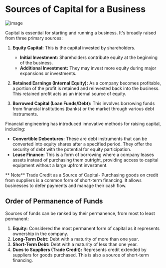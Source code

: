 # Sources of Capital for a Business

![image](https://github.com/user-attachments/assets/48f6c257-d738-4576-8a21-34bef7572401)

Capital is essential for starting and running a business. It's broadly raised from three primary sources:

1.  **Equity Capital:** This is the capital invested by shareholders.
    *   **Initial Investment:** Shareholders contribute equity at the beginning of the business.
    *   **Additional Investment:** They may invest more equity during major expansions or investments.

2.  **Retained Earnings (Internal Equity):** As a company becomes profitable, a portion of the profit is retained and reinvested back into the business. This retained profit acts as an internal source of equity.

3.  **Borrowed Capital (Loan Funds/Debt):** This involves borrowing funds from financial institutions (banks) or the market through various debt instruments.


Financial engineering has introduced innovative methods for raising capital, including:

*   **Convertible Debentures:** These are debt instruments that can be converted into equity shares after a specified period. They offer the security of debt with the potential for equity participation.
*   **Lease Finance:** This is a form of borrowing where a company leases assets instead of purchasing them outright, providing access to capital equipment without a large upfront investment.

** Note** Trade Credit as a Source of Capital- Purchasing goods on credit from suppliers is a common form of short-term financing. It allows businesses to defer payments and manage their cash flow.

## Order of Permanence of Funds

Sources of funds can be ranked by their permanence, from most to least permanent:

1.  **Equity:** Considered the most permanent form of capital as it represents ownership in the company.
2.  **Long-Term Debt:** Debt with a maturity of more than one year.
3.  **Short-Term Debt:** Debt with a maturity of less than one year.
4.  **Dues to Suppliers (Trade Credit):** Represents credit extended by suppliers for goods purchased. This is also a source of short-term financing.


